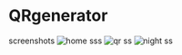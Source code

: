 # QRgenerator
screenshots
![home sss](https://user-images.githubusercontent.com/111197710/210133025-d9471ed5-7e64-41c6-a081-033fb85e7a3f.jpg)
![qr ss](https://user-images.githubusercontent.com/111197710/210133028-f68a1f52-f9eb-4664-94f9-4b1d2e4151c0.jpg)
![night ss](https://user-images.githubusercontent.com/111197710/210133029-eae38764-593f-4025-b5ea-2c2dae8e5a24.jpg)
